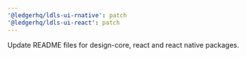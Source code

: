 ```yaml
---
'@ledgerhq/ldls-ui-rnative': patch
'@ledgerhq/ldls-ui-react': patch
---
```


Update README files for design-core, react and react native packages.
